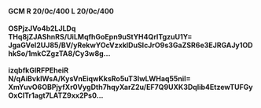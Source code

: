 #### GCM R 20/0c/400 L 20/0c/400
**OSPjzJVo4b2LJLDq**<br/>**THq8jZJAShnRS/UiLMqfhGoEpn9uStYH4QrlTgzuU1Y=**<br/>**JgaGVeI2UJ85/BV/yRekwYOcVzxklDuSlcJrO9s3GaZSR6e3EJRGAJy1ODhkSo/1mkCZgzTA8/Cy3w8g...**<br/><br/>
**izqbfkGIRFPEheiR**<br/>**N/qAiBvklWsA/KysVnEiqwKksRo5uT3IwLWHaq55niI=**<br/>**XmYuvO6OBPjyfXr0VygDth7hqyXarZ2u/EF7Q9UXK3Dqlib4EtzewTUFGyOxClTr1agt7LATZ9xx2Ps0...**